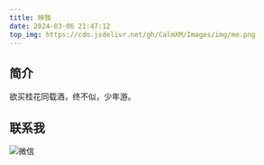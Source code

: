 ```yaml
---
title: 映我
date: 2024-03-06 21:47:12
top_img: https://cdn.jsdelivr.net/gh/CalmXM/Images/img/me.png
---
```


## 简介

欲买桂花同载酒，终不似，少年游。

## 联系我

![微信](https://cdn.jsdelivr.net/gh/CalmXM/Images/img/c3f84203ac7c57c4239965838b3ca89.jpg)

